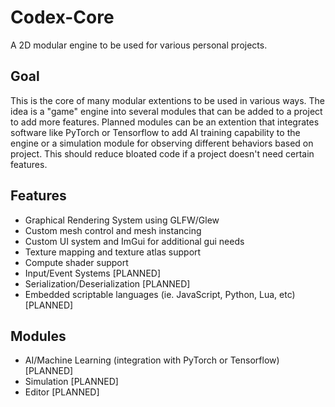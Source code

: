 # Codex-Core

A 2D modular engine to be used for various personal projects.

## Goal

This is the core of many modular extentions to be used in various ways. The idea is a "game" engine into several modules that can be added to a project to add more features. Planned modules can be an extention that integrates software like PyTorch or Tensorflow to add AI training capability to the engine or a simulation module for observing different behaviors based on project. This should reduce bloated code if a project doesn't need certain features.

## Features

- Graphical Rendering System using GLFW/Glew
- Custom mesh control and mesh instancing
- Custom UI system and ImGui for additional gui needs
- Texture mapping and texture atlas support
- Compute shader support
- Input/Event Systems [PLANNED]
- Serialization/Deserialization [PLANNED]
- Embedded scriptable languages (ie. JavaScript, Python, Lua, etc) [PLANNED]

## Modules

- AI/Machine Learning (integration with PyTorch or Tensorflow) [PLANNED]
- Simulation [PLANNED]
- Editor [PLANNED]

